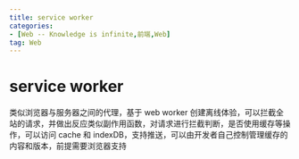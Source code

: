 ```yaml
---
title: service worker
categories: 
- [Web -- Knowledge is infinite,前端,Web]
tag: Web
---
```

# service worker
类似浏览器与服务器之间的代理，基于 web worker 创建离线体验，可以拦截全站的请求，并做出反应类似副作用函数，对请求进行拦截判断，是否使用缓存等操作，可以访问 cache 和 indexDB，支持推送，可以由开发者自己控制管理缓存的内容和版本，前提需要浏览器支持

